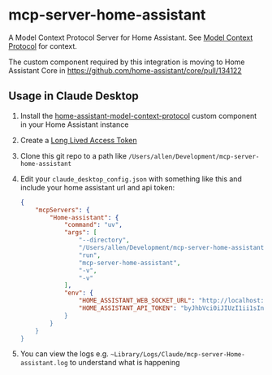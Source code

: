 # mcp-server-home-assistant

A Model Context Protocol Server for Home Assistant. See [Model Context Protocol](https://modelcontextprotocol.io/)
for context.

The custom component required by this integration is moving to Home Assistant Core in https://github.com/home-assistant/core/pull/134122

## Usage in Claude Desktop

1. Install the [home-assistant-model-context-protocol](https://github.com/allenporter/home-assistant-model-context-protocol) custom component in your Home Assistant instance
1. Create a [Long Lived Access Token](https://www.home-assistant.io/docs/authentication/#your-account-profile)
1. Clone this git repo to a path like `/Users/allen/Development/mcp-server-home-assistant`
1. Edit your `claude_desktop_config.json` with something like this and include your home assistant url and api token:

    ```json
    {
        "mcpServers": {
            "Home-assistant": {
                "command": "uv",
                "args": [
                    "--directory",
                    "/Users/allen/Development/mcp-server-home-assistant",
                    "run",
                    "mcp-server-home-assistant",
                    "-v",
                    "-v"
                ],
                "env": {
                    "HOME_ASSISTANT_WEB_SOCKET_URL": "http://localhost:8123/api/websocket",
                    "HOME_ASSISTANT_API_TOKEN": "byJhbVci0iJIUzI1ii1sInR5cCI6IkpXVCJ9.....
                }
            }
        }
    }
    ```
1. You can view the logs e.g. `~Library/Logs/Claude/mcp-server-Home-assistant.log` to understand what is happening
